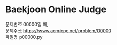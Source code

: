 # Baekjoon Online Judge
문제번호 00000일 때,  
문제주소 https://www.acmicpc.net/problem/00000  
파일명 p00000.py  